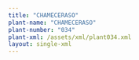 ```yaml
---
title: "CHAMECERASO"
plant-name: "CHAMECERASO"
plant-number: "034"
plant-xml: /assets/xml/plant034.xml
layout: single-xml
---
```

